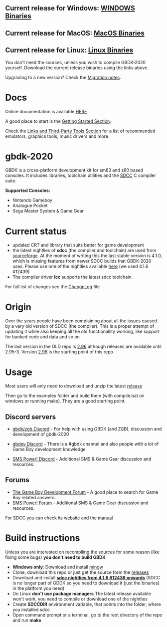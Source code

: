 ## Current release for Windows: [WINDOWS Binaries](https://github.com/gbdk-2020/gbdk-2020/releases/latest/download/gbdk-win.zip)
## Current release for MacOS: [MacOS Binaries](https://github.com/gbdk-2020/gbdk-2020/releases/latest/download/gbdk-macos.zip)
## Current release for Linux: [Linux Binaries](https://github.com/gbdk-2020/gbdk-2020/releases/latest/download/gbdk-linux64.tar.gz)
You don't need the sources, unless you wish to compile GBDK-2020 yourself. Download the current release binaries using the links above.

Upgrading to a new version? Check the [Migration notes](https://gbdk-2020.github.io/gbdk-2020/docs/api/docs_migrating_versions.html).


# Docs
Online documentation is avaliable [HERE](https://gbdk-2020.github.io/gbdk-2020/docs/api)

A good place to start is the [Getting Started Section](https://gbdk-2020.github.io/gbdk-2020/docs/api/docs_getting_started.html).

Check the [Links and Third-Party Tools Section](https://gbdk-2020.github.io/gbdk-2020/docs/api/docs_links_and_tools.html) for a list of recommended emulators, graphics tools, music drivers and more.

# gbdk-2020
GBDK is a cross-platform development kit for sm83 and z80 based consoles. It includes libraries, toolchain utilities and the [SDCC](http://sdcc.sourceforge.net/) C compiler suite.

__Supported Consoles:__
- Nintendo Gameboy
- Analogue Pocket
- Sega Master System & Game Gear

# Current status
- updated CRT and library that suits better for game development
- the latest nightlies of **sdcc** (the compiler and toolchain) are used from [sourceforge](http://sdcc.sourceforge.net). At the moment of writing this the last stable version is 4.1.0, which is missing features from newer SDCC builds that GBDK-2020 uses. Please use one of the nightlies available [here](http://sdcc.sourceforge.net/snap.php) (we used 4.1.6 #12439)
- The compiler driver **lcc** supports the latest sdcc toolchain.

For full list of changes see the [ChangeLog](https://github.com/gbdk-2020/gbdk-2020/blob/master/gbdk-support/ChangeLog) file

# Origin

Over the years people have been complaining about all the issues caused by a very old version of SDCC (the compiler). This is a proper attempt of updating it while also keeping all the old functionallity working, like support for banked code and data and so on

The last version in the OLD repo is [2.96](https://sourceforge.net/projects/gbdk/files/gbdk/2.96/) although releases are available until 2.95-3. Version [2.96](https://sourceforge.net/projects/gbdk/files/gbdk/2.96/) is the starting point of this repo

# Usage
Most users will only need to download and unzip the latest [release](https://github.com/gbdk-2020/gbdk-2020/releases)

Then go to the examples folder and build them (with compile.bat on windows or running make). They are a good starting point.

## Discord servers
* [gbdk/zgb Discord](https://discord.gg/XCbjCvqnUY) - For help with using GBDK (and ZGB), discussion and development of gbdk-2020

* [gbdev Discord](https://discordapp.com/invite/tKGMPNr) - There is a #gbdk channel and also people with a lot of Game Boy development knowledge
* [SMS Power! Discord](https://discord.gg/h5xrKUK) - Additional SMS & Game Gear discussion and resources.

## Forums
- [The Game Boy Development Forum](https://gbdev.gg8.se/forums/) - A good place to search for Game Boy related answers. 
- [SMS Power! Forum](https://www.smspower.org/) - Additional SMS & Game Gear discussion and resources.

For SDCC you can check its [website](http://sdcc.sourceforge.net/) and the [manual](http://sdcc.sourceforge.net/doc/sdccman.pdf)

# Build instructions
Unless you are interested on recompiling the sources for some reason (like fixing some bugs) **you don't need to build GBDK**

- **Windows only**: Download and install [mingw](http://mingw-w64.org/)
- Clone, download this repo or just get the source form the [releases](https://github.com/gbdk-2020/gbdk-2020/releases)
- Download and install [**sdcc nightlies from 4.1.6 #12439 onwards**](http://sdcc.sourceforge.net/snap.php) (SDCC is no longer part of GDDK so you need to download it (just the binaries) in the platform you need)
- On Linux **don't use package managers** The latest release available won't work, you need to compile or download one of the nightlies
- Create **SDCCDIR** environment variable, that points into the folder, where you installed sdcc
- Open command prompt or a terminal, go to the root directory of the repo and run **make**

